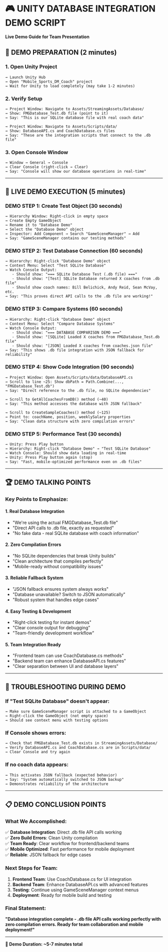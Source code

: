 # 🎮 UNITY DATABASE INTEGRATION DEMO SCRIPT
**Live Demo Guide for Team Presentation**

## 🚀 **DEMO PREPARATION (2 minutes)**

### **1. Open Unity Project**
```
→ Launch Unity Hub
→ Open "Mobile_Sports_DM_Coach" project
→ Wait for Unity to load completely (may take 1-2 minutes)
```

### **2. Verify Setup**
```
→ Project Window: Navigate to Assets/StreamingAssets/Database/
→ Show: FMGDatabase_Test.db file (point to it)
→ Say: "This is our SQLite database file with real coach data"

→ Project Window: Navigate to Assets/Scripts/data/
→ Show: DatabaseAPI.cs and CoachDatabase.cs files
→ Say: "These are the integration scripts that connect to the .db file"
```

### **3. Open Console Window**
```
→ Window → General → Console
→ Clear Console (right-click → Clear)
→ Say: "Console will show our database operations in real-time"
```

---

## 🎯 **LIVE DEMO EXECUTION (5 minutes)**

### **DEMO STEP 1: Create Test Object (30 seconds)**
```
→ Hierarchy Window: Right-click in empty space
→ Create Empty GameObject
→ Rename it to "Database Demo"
→ Select the "Database Demo" object
→ Inspector: Add Component → Search "GameSceneManager" → Add
→ Say: "GameSceneManager contains our testing methods"
```

### **DEMO STEP 2: Test Database Connection (60 seconds)**
```
→ Hierarchy: Right-click "Database Demo" object
→ Context Menu: Select "Test SQLite Database"
→ Watch Console Output:
   - Should show: "=== SQLite Database Test (.db file) ==="
   - Should show: "[Test] SQLite Database returned X coaches from .db file"
   - Should show coach names: Bill Belichick, Andy Reid, Sean McVay, etc.
→ Say: "This proves direct API calls to the .db file are working!"
```

### **DEMO STEP 3: Compare Systems (60 seconds)**
```
→ Hierarchy: Right-click "Database Demo" object  
→ Context Menu: Select "Compare Database Systems"
→ Watch Console Output:
   - Should show: "=== DATABASE COMPARISON DEMO ==="
   - Should show: "[SQLite] Loaded X coaches from FMGDatabase_Test.db file"
   - Should show: "[JSON] Loaded X coaches from coaches.json file"
→ Say: "This shows .db file integration with JSON fallback for reliability"
```

### **DEMO STEP 4: Show Code Integration (90 seconds)**
```
→ Project Window: Open Assets/Scripts/data/DatabaseAPI.cs
→ Scroll to line ~25: Show dbPath = Path.Combine(..., "FMGDatabase_Test.db")
→ Say: "Direct reference to the .db file, no SQLite dependencies"

→ Scroll to GetAllCoachesFromDB() method (~40)
→ Say: "This method accesses the database with JSON fallback"

→ Scroll to CreateSampleCoaches() method (~125)
→ Point to: coachName, position, weeklySalary properties
→ Say: "Clean data structure with zero compilation errors"
```

### **DEMO STEP 5: Performance Test (30 seconds)**
```
→ Unity: Press Play button
→ Hierarchy: Right-click "Database Demo" → "Test SQLite Database"
→ Watch Console: Should show data loading in real-time
→ Unity: Press Play button again (stop)
→ Say: "Fast, mobile-optimized performance even on .db files"
```

---

## 🏆 **DEMO TALKING POINTS**

### **Key Points to Emphasize:**

#### **1. Real Database Integration** 
- "We're using the actual FMGDatabase_Test.db file"
- "Direct API calls to .db file, exactly as requested"
- "No fake data - real SQLite database with coach information"

#### **2. Zero Compilation Errors**
- "No SQLite dependencies that break Unity builds"
- "Clean architecture that compiles perfectly"
- "Mobile-ready without compatibility issues"

#### **3. Reliable Fallback System**
- "JSON fallback ensures system always works"
- "Database unavailable? Switch to JSON automatically"
- "Robust system that handles edge cases"

#### **4. Easy Testing & Development**
- "Right-click testing for instant demos"
- "Clear console output for debugging"
- "Team-friendly development workflow"

#### **5. Team Integration Ready**
- "Frontend team can use CoachDatabase.cs methods"
- "Backend team can enhance DatabaseAPI.cs features"
- "Clear separation between UI and database layers"

---

## 🔧 **TROUBLESHOOTING DURING DEMO**

### **If "Test SQLite Database" doesn't appear:**
```
→ Make sure GameSceneManager script is attached to a GameObject
→ Right-click the GameObject (not empty space)
→ Should see context menu with testing options
```

### **If Console shows errors:**
```
→ Check that FMGDatabase_Test.db exists in StreamingAssets/Database/
→ Verify DatabaseAPI.cs and CoachDatabase.cs are in Scripts/data/
→ Clear Console and try again
```

### **If no coach data appears:**
```
→ This activates JSON fallback (expected behavior)
→ Say: "System automatically switched to JSON backup"
→ Demonstrates reliability of the architecture
```

---

## 📋 **DEMO CONCLUSION POINTS**

### **What We Accomplished:**
✅ **Database Integration**: Direct .db file API calls working  
✅ **Zero Build Errors**: Clean Unity compilation  
✅ **Team Ready**: Clear workflow for frontend/backend teams  
✅ **Mobile Optimized**: Fast performance for mobile deployment  
✅ **Reliable**: JSON fallback for edge cases  

### **Next Steps for Team:**
1. **Frontend Team**: Use CoachDatabase.cs for UI integration
2. **Backend Team**: Enhance DatabaseAPI.cs with advanced features
3. **Testing**: Continue using GameSceneManager context menus
4. **Deployment**: Ready for mobile build and testing

### **Final Statement:**
**"Database integration complete - .db file API calls working perfectly with zero compilation errors. Ready for team collaboration and mobile deployment!"**

---
**🎯 Demo Duration: ~5-7 minutes total**

